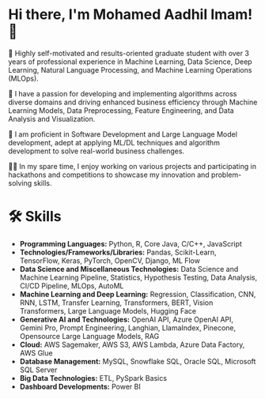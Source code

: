 # Hi there, I'm Mohamed Aadhil Imam! 👋

🌟 Highly self-motivated and results-oriented graduate student with over 3 years of professional experience in Machine Learning, Data Science, Deep Learning, Natural Language Processing, and Machine Learning Operations (MLOps).

🚀 I have a passion for developing and implementing algorithms across diverse domains and driving enhanced business efficiency through Machine Learning Models, Data Preprocessing, Feature Engineering, and Data Analysis and Visualization.

🔭 I am proficient in Software Development and Large Language Model development, adept at applying ML/DL techniques and algorithm development to solve real-world business challenges.

👨‍💻 In my spare time, I enjoy working on various projects and participating in hackathons and competitions to showcase my innovation and problem-solving skills.


# 🛠️ Skills

- **Programming Languages:** Python, R, Core Java, C/C++, JavaScript
- **Technologies/Frameworks/Libraries:** Pandas, Scikit-Learn, TensorFlow, Keras, PyTorch, OpenCV, Django, ML Flow
- **Data Science and Miscellaneous Technologies:** Data Science and Machine Learning Pipeline, Statistics, Hypothesis Testing, Data Analysis, CI/CD Pipeline, MLOps, AutoML
- **Machine Learning and Deep Learning:** Regression, Classification, CNN, RNN, LSTM, Transfer Learning, Transformers, BERT, Vision Transformers, Large Language Models, Hugging Face
- **Generative AI and Technologies:** OpenAI API, Azure OpenAI API, Gemini Pro, Prompt Engineering, Langhian, LlamaIndex, Pinecone, Opensource Large Language Models, RAG
- **Cloud:** AWS Sagemaker, AWS S3, AWS Lambda, Azure Data Factory, AWS Glue
- **Database Management:** MySQL, Snowflake SQL, Oracle SQL, Microsoft SQL Server
- **Big Data Technologies:** ETL, PySpark Basics
- **Dashboard Developments:** Power BI


